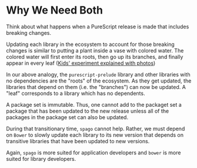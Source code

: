 # Why We Need Both

Think about what happens when a PureScript release is made that includes breaking changes.

Updating each library in the ecosystem to account for those breaking changes is similar to putting a plant inside a vase with colored water. The colored water will first enter its roots, then go up its branches, and finally appear in every leaf ([Kids' experiment explained with photos](http://www.teaching-tiny-tots.com/toddler-science-celery-experiment.html))

In our above analogy, the `purescript-prelude` library and other libraries with no dependencies are the "roots" of the ecosystem. As they get updated, the libraries that depend on them (i.e. the "branches") can now be updated. A "leaf" corresponds to a library which has no dependents.

A package set is immutable. Thus, one cannot add to the packaget set a package that has been updated to the new release unless all of the packages in the package set can also be updated.

During that transitionary time, `spago` cannot help. Rather, we must depend on `Bower` to slowly update each library to its new version that depends on transitive libraries that have been updated to new versions.

Again, `spago` is more suited for application developers and `bower` is more suited for library developers.
